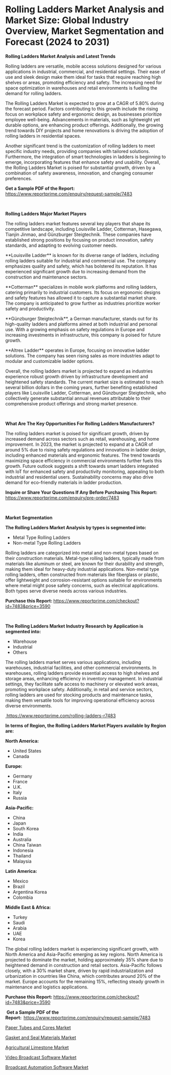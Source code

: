 <p><h1>Rolling Ladders Market Analysis and Market Size: Global Industry Overview, Market Segmentation and Forecast (2024 to 2031)</h1></p><p><strong>Rolling Ladders Market Analysis and Latest Trends</strong></p>
<p><p>Rolling ladders are versatile, mobile access solutions designed for various applications in industrial, commercial, and residential settings. Their ease of use and sleek design make them ideal for tasks that require reaching high shelves or areas, promoting efficiency and safety. The increasing need for space optimization in warehouses and retail environments is fuelling the demand for rolling ladders. </p><p>The Rolling Ladders Market is expected to grow at a CAGR of 5.80% during the forecast period. Factors contributing to this growth include the rising focus on workplace safety and ergonomic design, as businesses prioritize employee well-being. Advancements in materials, such as lightweight yet durable options, are enhancing product offerings. Additionally, the growing trend towards DIY projects and home renovations is driving the adoption of rolling ladders in residential spaces. </p><p>Another significant trend is the customization of rolling ladders to meet specific industry needs, providing companies with tailored solutions. Furthermore, the integration of smart technologies in ladders is beginning to emerge, incorporating features that enhance safety and usability. Overall, the Rolling Ladders Market is poised for substantial growth, driven by a combination of safety awareness, innovation, and changing consumer preferences.</p></p>
<p><strong>Get a Sample PDF of the Report:&nbsp;</strong> <a href="https://www.reportprime.com/enquiry/request-sample/7483?utm_campaign=1872&utm_medium=2&utm_source=Github&utm_content=ia&utm_term=25122024&utm_id=rolling-ladders">https://www.reportprime.com/enquiry/request-sample/7483</a></p>
<p>&nbsp;</p>
<p><strong>Rolling Ladders Major Market Players</strong></p>
<p><p>The rolling ladders market features several key players that shape its competitive landscape, including Louisville Ladder, Cotterman, Hasegawa, Tianjin Jinmao, and Günzburger Steigtechnik. These companies have established strong positions by focusing on product innovation, safety standards, and adapting to evolving customer needs.</p><p>**Louisville Ladder** is known for its diverse range of ladders, including rolling ladders suitable for industrial and commercial use. The company emphasizes quality and safety, which has bolstered its reputation. It has experienced significant growth due to increasing demand from the construction and maintenance sectors.</p><p>**Cotterman** specializes in mobile work platforms and rolling ladders, catering primarily to industrial customers. Its focus on ergonomic designs and safety features has allowed it to capture a substantial market share. The company is anticipated to grow further as industries prioritize worker safety and productivity.</p><p>**Günzburger Steigtechnik**, a German manufacturer, stands out for its high-quality ladders and platforms aimed at both industrial and personal use. With a growing emphasis on safety regulations in Europe and increasing investments in infrastructure, this company is poised for future growth.</p><p>**Altrex Ladder** operates in Europe, focusing on innovative ladder solutions. The company has seen rising sales as more industries adapt to modular and customizable ladder options.</p><p>Overall, the rolling ladders market is projected to expand as industries experience robust growth driven by infrastructure development and heightened safety standards. The current market size is estimated to reach several billion dollars in the coming years, further benefiting established players like Louisville Ladder, Cotterman, and Günzburger Steigtechnik, who collectively generate substantial annual revenues attributable to their comprehensive product offerings and strong market presence.</p></p>
<p>&nbsp;</p>
<p><strong>What Are The Key Opportunities For Rolling Ladders Manufacturers?</strong></p>
<p><p>The rolling ladders market is poised for significant growth, driven by increased demand across sectors such as retail, warehousing, and home improvement. In 2023, the market is projected to expand at a CAGR of around 5% due to rising safety regulations and innovations in ladder design, including enhanced materials and ergonomic features. The trend towards maximizing space efficiency in commercial environments further fuels this growth. Future outlook suggests a shift towards smart ladders integrated with IoT for enhanced safety and productivity monitoring, appealing to both industrial and residential users. Sustainability concerns may also drive demand for eco-friendly materials in ladder production.</p></p>
<p><strong>Inquire or Share Your Questions If Any Before Purchasing This Report:</strong> <a href="https://www.reportprime.com/enquiry/pre-order/7483?utm_campaign=1872&utm_medium=2&utm_source=Github&utm_content=ia&utm_term=25122024&utm_id=rolling-ladders">https://www.reportprime.com/enquiry/pre-order/7483</a></p>
<p>&nbsp;</p>
<p><strong>Market Segmentation</strong></p>
<p><strong>The Rolling Ladders Market Analysis by types is segmented into:</strong></p>
<p><ul><li>Metal Type Rolling Ladders</li><li>Non-metal Type Rolling Ladders</li></ul></p>
<p><p>Rolling ladders are categorized into metal and non-metal types based on their construction materials. Metal-type rolling ladders, typically made from materials like aluminum or steel, are known for their durability and strength, making them ideal for heavy-duty industrial applications. Non-metal type rolling ladders, often constructed from materials like fiberglass or plastic, offer lightweight and corrosion-resistant options suitable for environments where metal might pose safety concerns, such as electrical applications. Both types serve diverse needs across various industries.</p></p>
<p><strong>Purchase this Report:&nbsp;</strong><a href="https://www.reportprime.com/checkout?id=7483&price=3590&utm_campaign=1872&utm_medium=2&utm_source=Github&utm_content=ia&utm_term=25122024&utm_id=rolling-ladders">https://www.reportprime.com/checkout?id=7483&price=3590</a></p>
<p>&nbsp;</p>
<p><strong>The Rolling Ladders Market Industry Research by Application is segmented into:</strong></p>
<p><ul><li>Warehouse</li><li>Industrial</li><li>Others</li></ul></p>
<p><p>The rolling ladders market serves various applications, including warehouses, industrial facilities, and other commercial environments. In warehouses, rolling ladders provide essential access to high shelves and storage areas, enhancing efficiency in inventory management. In industrial settings, they facilitate safe access to machinery or elevated work areas, promoting workplace safety. Additionally, in retail and service sectors, rolling ladders are used for stocking products and maintenance tasks, making them versatile tools for improving operational efficiency across diverse environments.</p></p>
<p><a href="https://www.reportprime.com/rolling-ladders-r7483?utm_campaign=1872&utm_medium=2&utm_source=Github&utm_content=ia&utm_term=25122024&utm_id=rolling-ladders">&nbsp;https://www.reportprime.com/rolling-ladders-r7483</a></p>
<p><strong>In terms of Region, the Rolling Ladders Market Players available by Region are:</strong></p>
<p>
    <p> <strong> North America: </strong>
        <ul>
            <li>United States</li>
            <li>Canada</li>
        </ul>
        </p> 
    <p> <strong> Europe: </strong>
        <ul>
            <li>Germany</li>
            <li>France</li>
            <li>U.K.</li>
            <li>Italy</li>
            <li>Russia</li>
        </ul>
        </p> 
    <p> <strong> Asia-Pacific: </strong>
        <ul>
            <li>China</li>
            <li>Japan</li>
            <li>South Korea</li>
            <li>India</li>
            <li>Australia</li>
            <li>China Taiwan</li>
            <li>Indonesia</li>
            <li>Thailand</li>
            <li>Malaysia</li>
        </ul>
        </p> 
    <p> <strong> Latin America: </strong>
        <ul>
            <li>Mexico</li>
            <li>Brazil</li>
            <li>Argentina Korea</li>
            <li>Colombia</li>
        </ul>
        </p> 
    <p> <strong> Middle East & Africa: </strong>
        <ul>
            <li>Turkey</li>
            <li>Saudi</li>
            <li>Arabia</li>
            <li>UAE</li>
            <li>Korea</li>
        </ul>
    </p>
    </p>
<p><p>The global rolling ladders market is experiencing significant growth, with North America and Asia-Pacific emerging as key regions. North America is projected to dominate the market, holding approximately 35% share due to heightened demand in construction and retail sectors. Asia-Pacific follows closely, with a 30% market share, driven by rapid industrialization and urbanization in countries like China, which contributes around 20% of the market. Europe accounts for the remaining 15%, reflecting steady growth in maintenance and logistics applications.</p></p>
<p><strong>Purchase this Report: </strong><a href="https://www.reportprime.com/checkout?id=7483&price=3590&utm_campaign=1872&utm_medium=2&utm_source=Github&utm_content=ia&utm_term=25122024&utm_id=rolling-ladders">https://www.reportprime.com/checkout?id=7483&price=3590</a></p>
<p>&nbsp;<strong>Get a Sample PDF of the Report:&nbsp;&nbsp;</strong><a href="https://www.reportprime.com/enquiry/request-sample/7483?utm_campaign=1872&utm_medium=2&utm_source=Github&utm_content=ia&utm_term=25122024&utm_id=rolling-ladders">https://www.reportprime.com/enquiry/request-sample/7483</a></p>
<p><strong></strong></p>
<p><p><a href="https://www.linkedin.com/pulse/paper-tubes-cores-market-taking-off-growth-factors-projected-12-bofjf?utm_campaign=1872&utm_medium=2&utm_source=Github&utm_content=ia&utm_term=25122024&utm_id=rolling-ladders">Paper Tubes and Cores Market</a></p><p><a href="https://www.linkedin.com/pulse/understanding-gasket-seal-materials-market-competitor-analysis-4nxff?utm_campaign=1872&utm_medium=2&utm_source=Github&utm_content=ia&utm_term=25122024&utm_id=rolling-ladders">Gasket and Seal Materials Market</a></p><p><a href="https://www.linkedin.com/pulse/market-demand-revenue-growth-agricultural-limestone-47-cagr-from-ijebf?utm_campaign=1872&utm_medium=2&utm_source=Github&utm_content=ia&utm_term=25122024&utm_id=rolling-ladders">Agricultural Limestone Market</a></p><p><a href="https://www.linkedin.com/pulse/exploring-video-broadcast-software-market-dynamics-revenue-c37pf?utm_campaign=1872&utm_medium=2&utm_source=Github&utm_content=ia&utm_term=25122024&utm_id=rolling-ladders">Video Broadcast Software Market</a></p><p><a href="https://www.linkedin.com/pulse/broadcast-automation-software-market-report-creating-business-uvgkf?utm_campaign=1872&utm_medium=2&utm_source=Github&utm_content=ia&utm_term=25122024&utm_id=rolling-ladders">Broadcast Automation Software Market</a></p></p>